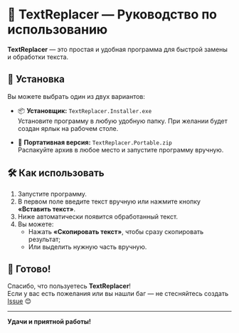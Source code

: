 # 📘 TextReplacer — Руководство по использованию

**TextReplacer** — это простая и удобная программа для быстрой замены и обработки текста.

## 🚀 Установка

Вы можете выбрать один из двух вариантов:

- 📦 **Установщик:** `TextReplacer.Installer.exe`  
  Установите программу в любую удобную папку. При желании будет создан ярлык на рабочем столе.
  
- 💼 **Портативная версия:** `TextReplacer.Portable.zip`  
  Распакуйте архив в любое место и запустите программу вручную.

## 🛠 Как использовать

1. Запустите программу.
2. В первом поле введите текст вручную или нажмите кнопку **«Вставить текст»**.
3. Ниже автоматически появится обработанный текст.
4. Вы можете:
   - Нажать **«Скопировать текст»**, чтобы сразу скопировать результат;
   - Или выделить нужную часть вручную.

## 🎉 Готово!

Спасибо, что пользуетесь **TextReplacer**!  
Если у вас есть пожелания или вы нашли баг — не стесняйтесь создать [Issue](https://github.com/iinquisitor/textreplacer/issues) 😊

---

**Удачи и приятной работы!**
